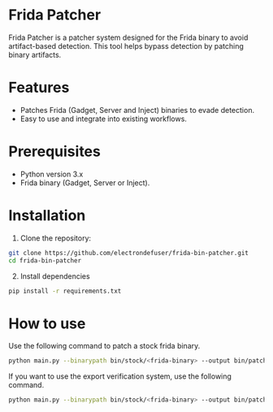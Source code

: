 # Frida Patcher
Frida Patcher is a patcher system designed for the Frida binary to avoid artifact-based detection. 
This tool helps bypass detection by patching binary artifacts.

# Features
- Patches Frida (Gadget, Server and Inject) binaries to evade detection.
- Easy to use and integrate into existing workflows.

# Prerequisites
- Python version 3.x
- Frida binary (Gadget, Server or Inject).

# Installation
1. Clone the repository:
```bash
git clone https://github.com/electrondefuser/frida-bin-patcher.git
cd frida-bin-patcher
```

2. Install dependencies
```bash
pip install -r requirements.txt
```

# How to use
Use the following command to patch a stock frida binary.
```bash
python main.py --binarypath bin/stock/<frida-binary> --output bin/patched/<output-path>
```
If you want to use the export verification system, use the following command.
```bash
python main.py --binarypath bin/stock/<frida-binary> --output bin/patched/<output-path> --verify
```
